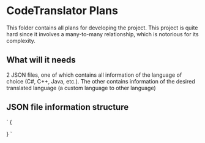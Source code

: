 # CodeTranslator Plans
This folder contains all plans for developing the project.
This project is quite hard since it involves a many-to-many relationship,
which is notorious for its complexity.
## What will it needs
2 JSON files, one of which contains all information of the language of choice (C#, C++, Java, etc.).
The other contains information of the desired translated language (a custom language to other language)
## JSON file information structure
`
{
	
}
`